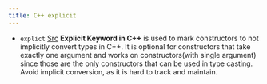 ```yaml
---
title: C++ explicit
---
```

- `explict` 
[Src](https://www.geeksforgeeks.org/use-of-explicit-keyword-in-cpp/)
**Explicit Keyword in C++** is used to mark constructors to not implicitly convert types in C++. It is optional for constructors that take exactly one argument and works on constructors(with single argument) since those are the only constructors that can be used in type casting. 
Avoid implicit conversion, as it is hard to track and maintain.
